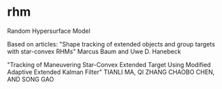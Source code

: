 # rhm
Random Hypersurface Model

Based on articles:
"Shape tracking of extended objects and group targets with star-convex RHMs"
Marcus Baum and Uwe D. Hanebeck

"Tracking of Maneuvering Star-Convex Extended Target Using Modified Adaptive Extended Kalman Filter"
TIANLI MA, QI ZHANG CHAOBO CHEN, AND SONG GAO
